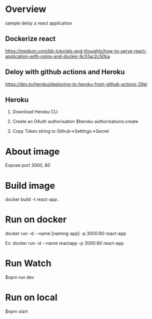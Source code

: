 # Overview
sample deloy a react application

## Dockerize react
https://medium.com/bb-tutorials-and-thoughts/how-to-serve-react-application-with-nginx-and-docker-9c51ac2c50ba

## Deloy with github actions and Heroku
https://dev.to/heroku/deploying-to-heroku-from-github-actions-29ej

## Heroku
1. Download Heroku CLI
2. Create an OAuth authorisation
$heroku authorizations:create

3. Copy Token string to Github->Settings->Secret


# About image
Expose port 3000, 80

# Build image
docker build -t react-app .

# Run on docker
docker run -d --name [naming-app] -p 3000:80 react-app

Ex: docker run -d --name reactapp -p 3000:80 react-app

# Run Watch
$npm run dev

# Run on local
$npm start
